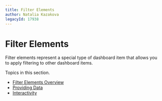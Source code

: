```yaml
---
title: Filter Elements
author: Natalia Kazakova
legacyId: 17938
---
```

# Filter Elements
Filter elements represent a special type of dashboard item that allows you to apply filtering to other dashboard items.

Topics in this section.
* [Filter Elements Overview](filter-elements/filter-elements-overview.md)
* [Providing Data](filter-elements/providing-data.md)
* [Interactivity](filter-elements/interactivity.md)
